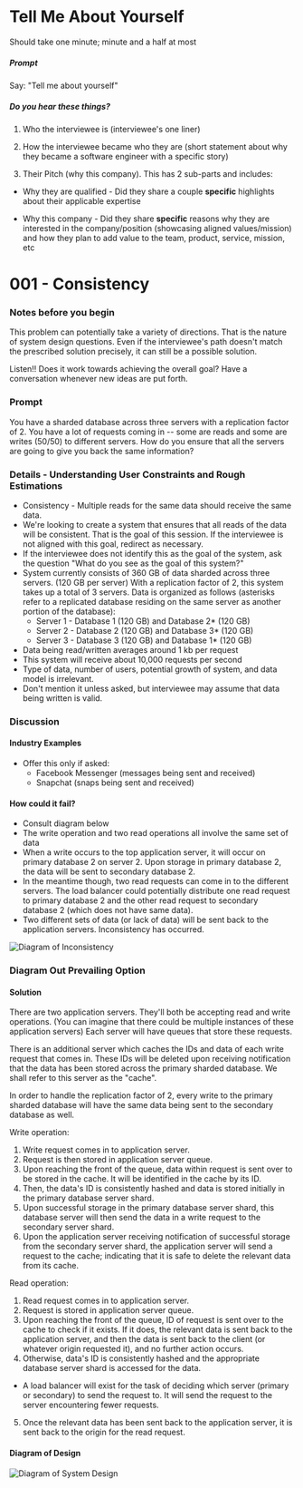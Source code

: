# Tell Me About Yourself

Should take one minute; minute and a half at most

##### Prompt

Say: "Tell me about yourself"

##### Do you hear these things?

1. Who the interviewee is (interviewee's one liner)

2. How the interviewee became who they are (short statement about why they became a software engineer with a specific story)

3. Their Pitch (why this company). This has 2 sub-parts and includes:

  - Why they are qualified - Did they share a couple
  **specific** highlights about their applicable expertise

  - Why this company - Did they share **specific** reasons
  why they are interested in the company/position
  (showcasing aligned values/mission) and how they plan to
  add value to the team, product, service, mission, etc

# 001 - Consistency

### Notes before you begin

This problem can potentially take a variety of directions. That is the nature of
system design questions. Even if the interviewee's path doesn't match the
prescribed solution precisely, it can still be a possible solution.

Listen!! Does it work towards achieving the overall goal? Have a conversation
whenever new ideas are put forth.

### Prompt

You have a sharded database across three servers with a replication factor of 2.
You have a lot of requests coming in -- some are reads and some are writes
(50/50) to different servers. How do you ensure that all the servers are going
to give you back the same information?

### Details - Understanding User Constraints and Rough Estimations  
- Consistency - Multiple reads for the same data should receive the same data.
- We're looking to create a system that ensures that all reads of the data will
be consistent. That is the goal of this session. If the interviewee is not
aligned with this goal, redirect as necessary.
- If the interviewee does not identify this as the goal of the system, ask the question "What do you see as the goal of this system?"
- System currently consists of 360 GB of data sharded across three servers.
(120 GB per server) With a replication factor of 2, this system takes up a total
of 3 servers. Data is organized as follows (asterisks refer to a replicated
database residing on the same server as another portion of the database):
  - Server 1 - Database 1 (120 GB) and Database 2* (120 GB)
  - Server 2 - Database 2 (120 GB) and Database 3* (120 GB)
  - Server 3 - Database 3 (120 GB) and Database 1* (120 GB)
- Data being read/written averages around 1 kb per request
- This system will receive about 10,000 requests per second
- Type of data, number of users, potential growth of system, and data model is
irrelevant.
- Don't mention it unless asked, but interviewee may assume that data being
written is valid.


### Discussion 

#### Industry Examples

- Offer this only if asked:
  - Facebook Messenger (messages being sent and received)
  - Snapchat (snaps being sent and received)

#### How could it fail?

- Consult diagram below
- The write operation and two read operations all involve the same set of data
- When a write occurs to the top application server, it will occur on primary
database 2 on server 2. Upon storage in primary database 2, the data will be
sent to secondary database 2.
- In the meantime though, two read requests can come in to the different
servers. The load balancer could potentially distribute one read request to
primary database 2 and the other read request to secondary database 2 (which
does not have same data).
- Two different sets of data (or lack of data) will be sent back to the
application servers. Inconsistency has occurred.

![Diagram of Inconsistency](http://res.cloudinary.com/outco-io/image/upload/b_rgb:ffffff/v1524087902/system_design_inconsistent.png)

### Diagram Out Prevailing Option  


#### Solution 
There are two application servers. They'll both be accepting read and write
operations. (You can imagine that there could be multiple instances of these
application servers) Each server will have queues that store these requests.

There is an additional server which caches the IDs and data of each write request
that comes in. These IDs will be deleted upon receiving notification that the
data has been stored across the primary sharded database. We shall refer to this
server as the "cache".

In order to handle the replication factor of 2, every write to the primary
sharded database will have the same data being sent to the secondary database as
well.

Write operation:
1. Write request comes in to application server.
2. Request is then stored in application server queue.
3. Upon reaching the front of the queue, data within request is sent over to be
stored in the cache. It will be identified in the cache by its ID.
4. Then, the data's ID is consistently hashed and data is stored initially in
the primary database server shard.
5. Upon successful storage in the primary database server shard, this database
server will then send the data in a write request to the secondary server shard.
6. Upon the application server receiving notification of successful storage from
the secondary server shard, the application server will send a request to the
cache; indicating that it is safe to delete the relevant data from its cache.

Read operation:
1. Read request comes in to application server.
2. Request is stored in application server queue.
3. Upon reaching the front of the queue, ID of request is sent over to the cache
to check if it exists. If it does, the relevant data is sent back to the
application server, and then the data is sent back to the client (or whatever
origin requested it), and no further action occurs.
4. Otherwise, data's ID is consistently hashed and the appropriate database
server shard is accessed for the data.
  - A load balancer will exist for the task of deciding which server (primary or
    secondary) to send the request to. It will send the request to the server
    encountering fewer requests.
5. Once the relevant data has been sent back to the application server, it is
sent back to the origin for the read request.

#### Diagram of Design

![Diagram of System Design](http://res.cloudinary.com/outco-io/image/upload/b_rgb:ffffff/v1524087568/system_design_consistency.png)

